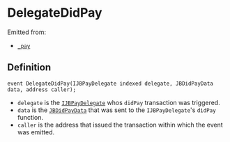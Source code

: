 # DelegateDidPay

Emitted from:

* [`_pay`](/api/contracts/or-abstract/jbpayoutredemptionpaymentterminal/write/-_pay.md)

## Definition

```
event DelegateDidPay(IJBPayDelegate indexed delegate, JBDidPayData data, address caller);
```

* `delegate` is the [`IJBPayDelegate`](/api/interfaces/ijbpaydelegate.md) whos `didPay` transaction was triggered.
* `data` is the [`JBDidPayData`](/api/data-structures/jbdidpaydata.md) that was sent to the `IJBPayDelegate`'s `didPay` function.
* `caller` is the address that issued the transaction within which the event was emitted.
